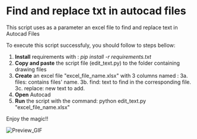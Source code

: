 # Find and replace txt in autocad files
This script uses as a parameter an excel file to find and replace text in Autocad Files

To execute this script successfuly, you should follow to steps bellow:
1. **Install** requirements with : _pip install -r requirements.txt_
2. **Copy and paste** the script file (edit_text.py) to the folder containing drawing files
3. **Create** an excel file "excel_file_name.xlsx" with 3 columns named :
  3a. files: contains files' name.
  3b. find: text to find in the corresponding file.
  3c. replace: new text to add.
4. **Open** Autocad
5. **Run** the script with the command: python edit_text.py "excel_file_name.xlsx" 

Enjoy the magic!!




![Preview_GIF](/images/find_and_replace_text.gif)
